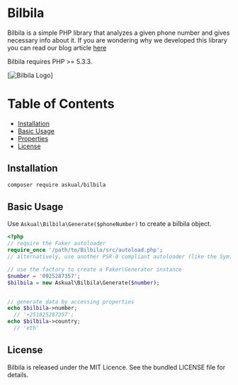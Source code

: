 # Bilbila

Bilbila is a simple PHP library that analyzes a given phone number and gives necessary info about it. If you are wondering why we developed this library you can read our blog article [here](https://askual.com/blog/the-case-for-bilbila)

Bilbila requires PHP >= 5.3.3.

[![Bilbila Logo](https://img.askual.com/bilbila.png)]

# Table of Contents

- [Installation](#installation)
- [Basic Usage](#basic-usage)
- [Properties](#properties)
- [License](#license)


## Installation

```sh
composer require askual/bilbila
```

## Basic Usage

Use `Askual\Bilbila\Generate($phoneNumber)` to create a bilbila object.

```php
<?php
// require the Faker autoloader
require_once '/path/to/Bilbila/src/autoload.php';
// alternatively, use another PSR-0 compliant autoloader (like the Symfony2 ClassLoader for instance)

// use the factory to create a Faker\Generator instance
$number = '0925287357';
$bilbila = new Askual\Bilbila\Generate($number);


// generate data by accessing properties
echo $bilbila->number;
  // '+251825287357';
echo $bilbila->country;
  // 'eth'
```


## License

Bilbila is released under the MIT Licence. See the bundled LICENSE file for details.
